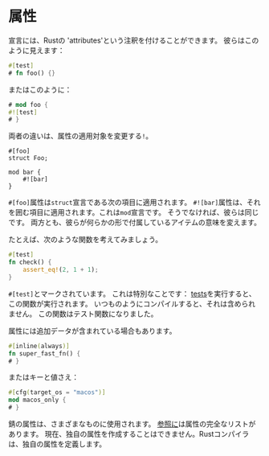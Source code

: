 # 属性

宣言には、Rustの 'attributes'という注釈を付けることができます。
彼らはこのように見えます：

```rust
#[test]
# fn foo() {}
```

またはこのように：

```rust
# mod foo {
#![test]
# }
```

両者の違いは、属性の適用対象を変更する`!`。

```rust,ignore
#[foo]
struct Foo;

mod bar {
    #![bar]
}
```

`#[foo]`属性は`struct`宣言である次の項目に適用されます。
`#![bar]`属性は、それを囲む項目に適用されます。これは`mod`宣言です。
そうでなければ、彼らは同じです。
両方とも、彼らが何らかの形で付属しているアイテムの意味を変えます。

たとえば、次のような関数を考えてみましょう。

```rust
#[test]
fn check() {
    assert_eq!(2, 1 + 1);
}
```

`#[test]`とマークされています。
これは特別なことです： [tests][tests]を実行すると、この関数が実行されます。
いつものようにコンパイルすると、それは含められません。
この関数はテスト関数になりました。

[tests]: testing.html

属性には追加データが含まれている場合もあります。

```rust
#[inline(always)]
fn super_fast_fn() {
# }
```

またはキーと値さえ：

```rust
#[cfg(target_os = "macos")]
mod macos_only {
# }
```

錆の属性は、さまざまなものに使用されます。
[参照に][reference]は属性の完全なリストがあります。
現在、独自の属性を作成することはできません。Rustコンパイラは、独自の属性を定義します。

[reference]: ../../reference/attributes.html
